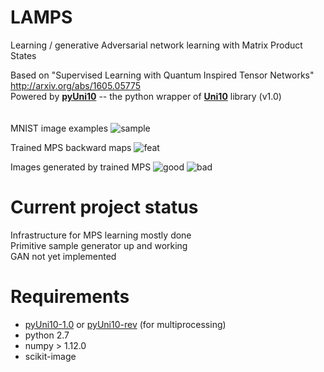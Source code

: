 # LAMPS

Learning / generative Adversarial network learning with Matrix Product States  

Based on "Supervised Learning with Quantum Inspired Tensor Networks" http://arxiv.org/abs/1605.05775  
Powered by [**pyUni10**](https://uni10-tutorials.readthedocs.io/en/latest/index.html) -- the python wrapper of [**Uni10**](https://github.com/yingjerkao/uni10) library (v1.0)
<br/><br/><br/>
MNIST image examples ![sample](https://i.imgur.com/cfGZLpO.png) 

Trained MPS backward maps
![feat](https://i.imgur.com/AfAtd93.png) 

Images generated by trained MPS
![good](https://i.imgur.com/g4TStmi.png) 
![bad](https://i.imgur.com/bCA2zIK.png)

# Current project status

Infrastructure for MPS learning mostly done  
Primitive sample generator up and working  
GAN not yet implemented

# Requirements
 - [pyUni10-1.0](https://uni10-tutorials.readthedocs.io/en/latest/index.html) or [pyUni10-rev](https://github.com/cylo/uni10) (for multiprocessing)
 - python 2.7
 - numpy > 1.12.0
 - scikit-image
